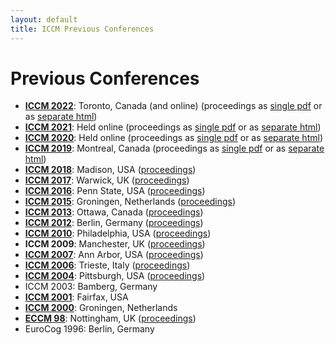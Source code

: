 ```yaml
---
layout: default
title: ICCM Previous Conferences
---
```


# Previous Conferences

<ul>
<li><a href="http://mathpsych.org/conferences/2022/"><strong>ICCM 2022</strong></a>:  Toronto, Canada (and online) (proceedings as <a href="http://www.frankritter.com/papers/ICCM2022Proceedings.pdf">single pdf</a> or as <a href="https://iccm-conference.neocities.org/2022/index.html">separate html</a>)

  
<li><a href="http://mathpsych.org/conferences/2021/"><strong>ICCM 2021</strong></a>:  Held online (proceedings as <a href="http://acs.ist.psu.edu/papers/ICCM2021Proceedings.pdf">single pdf</a> or as <a href="https://iccm-conference.neocities.org/2021/index.html">separate html</a>)
  
  
<li><a href="http://mathpsych.org/conferences/2020/"><strong>ICCM 2020</strong></a>:  Held online (proceedings as <a href="http://acs.ist.psu.edu/papers/ICCM2020Proceedings.pdf">single pdf</a> or as <a href="https://iccm-conference.neocities.org/2020/index.html">separate html</a>)

<li><a href="http://mathpsych.org/conferences/2019/"><strong>ICCM 2019</strong></a>:  Montreal, Canada (proceedings as <a href="https://iccm-conference.neocities.org/2019/proceedings/ICCM2019Proceedings.pdf">single pdf</a> or as <a href="https://iccm-conference.neocities.org/2019/proceedings/index.html">separate html</a>)
</li><li><a href="http://mathpsych.org/conferences/2018/"><strong>ICCM 2018</strong></a>:  Madison, USA (<a href="https://iccm-conference.neocities.org/2018/proceedings/ICCM%202018%20Proceedings.pdf">proceedings</a>)
</li><li><a href="http://mathpsych.org/conferences/2017/"><strong>ICCM 2017</strong></a>:  Warwick, UK (<a href="https://iccm-conference.neocities.org/2017/">proceedings</a>)
</li><li><a href="https://iccm-conference.neocities.org/2016/"><strong>ICCM 2016</strong></a>: Penn State, USA (<a href="https://iccm-conference.neocities.org/2016/proceedings/">proceedings</a>)
</li><li><a href="https://iccm-conference.neocities.org/2015/"><strong>ICCM 2015</strong></a>: Groningen, Netherlands (<a href="https://iccm-conference.neocities.org/2015/schedule/proceedings/">proceedings</a>)
</li><li><a href="https://iccm-conference.neocities.org/2013/"><strong>ICCM 2013</strong></a>: Ottawa, Canada (<a href="https://iccm-conference.neocities.org/2013/proceedings/">proceedings</a>)
</li><li><a href="https://iccm-conference.neocities.org/2012/"><strong>ICCM 2012</strong></a>: Berlin, Germany (<a href="http://iccm-conference.neocities.org/2012/proceedings/">proceedings</a>)
</li><li><a href="http://iccm-conference.neocities.org/2010/"><strong>ICCM 2010</strong></a>: Philadelphia, USA (<a href="http://iccm-conference.neocities.org/2010/proceedings/">proceedings</a>)
</li><li><b>ICCM 2009</b>: Manchester, UK (<a href="https://iccm-conference.neocities.org/2009/proceedings/">proceedings</a>)
</li><li><a href="https://iccm-conference.neocities.org/2007/"><strong>ICCM 2007</strong></a>: Ann Arbor, USA (<a href="https://iccm-conference.neocities.org/2007/iccm_2007_proceedings_and_papers.html">proceedings</a>)
</li><li><a href="https://iccm-conference.neocities.org/2006/"><strong>ICCM 2006</strong></a>: Trieste, Italy (<a href="https://drive.google.com/file/d/1opfZUB4pJCNT2QQn39k2Z2lq94hx83EN/view?usp=sharing">proceedings</a>)
</li><li><a href="https://iccm-conference.neocities.org/2004/"><strong>ICCM 2004</strong></a>: Pittsburgh, USA (<a href="https://iccm-conference.neocities.org/2004/proceedings/schedule.htm">proceedings</a>)
</li><li>ICCM 2003: Bamberg, Germany
</li><li><a href="https://iccm-conference.neocities.org/2001/"><strong>ICCM 2001</strong></a>: Fairfax, USA
</li><li><a href="https://iccm-conference.neocities.org/2000/"><strong>ICCM 2000</strong></a>: Groningen, Netherlands
</li><li><a href="https://iccm-conference.neocities.org/1998/"><strong>ECCM 98</strong></a>: Nottingham, UK (<a href="https://iccm-conference.neocities.org/1998/proceedings">proceedings</a>)
</li><li>EuroCog 1996: Berlin, Germany
</li>

</ul>
